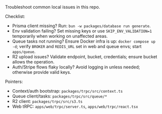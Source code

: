 Troubleshoot common local issues in this repo.

Checklist:
- Prisma client missing? Run: `bun -w packages/database run generate`.
- Env validation failing? Set missing keys or use `SKIP_ENV_VALIDATION=1` temporarily when working on unaffected areas.
- Queue tasks not running? Ensure Docker infra is up: `docker compose up -d`; verify `BROKER` and `REDIS_URL` set in web and queue envs; start `apps/queue`.
- R2 upload issues? Validate endpoint, bucket, credentials; ensure bucket allows the operation.
- Auth/Stripe flows flaky locally? Avoid logging in unless needed; otherwise provide valid keys.

Pointers:
- Context/auth bootstrap: `packages/trpc/src/context.ts`
- Queue client/tasks: `packages/trpc/src/queue/*`
- R2 client: `packages/trpc/src/s3.ts`
- Web tRPC: `apps/web/trpc/server.ts`, `apps/web/trpc/react.tsx`

